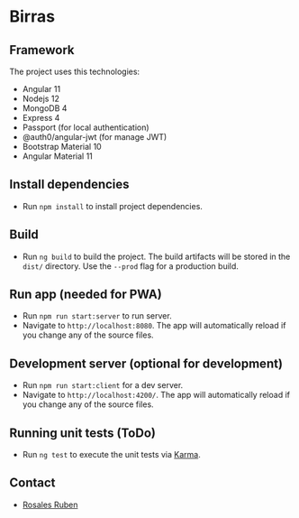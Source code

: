 # Birras

## Framework

The project uses this technologies:

- Angular 11
- Nodejs 12
- MongoDB 4
- Express 4
- Passport (for local authentication)
- @auth0/angular-jwt (for manage JWT)
- Bootstrap Material 10
- Angular Material 11

## Install dependencies

- Run `npm install` to install project dependencies.

## Build

- Run `ng build` to build the project. The build artifacts will be stored in the `dist/` directory. Use the `--prod` flag for a production build.

## Run app (needed for PWA)

- Run `npm run start:server` to run server.
- Navigate to `http://localhost:8080`. The app will automatically reload if you change any of the source files.

## Development server (optional for development)

- Run `npm run start:client` for a dev server.
- Navigate to `http://localhost:4200/`. The app will automatically reload if you change any of the source files.

## Running unit tests (ToDo)

- Run `ng test` to execute the unit tests via [Karma](https://karma-runner.github.io).

## Contact

- [Rosales Ruben](rosalesruben@gmail.com)
